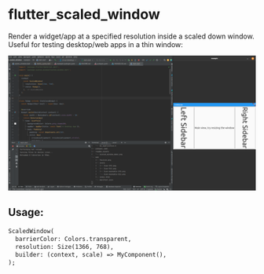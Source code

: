 # flutter_scaled_window

Render a widget/app at a specified resolution inside a scaled down window. Useful for testing desktop/web apps in
a thin window:

![demo.png](./readme_assets/scaled_window_demo.png)

## Usage:

```
ScaledWindow(
  barrierColor: Colors.transparent,
  resolution: Size(1366, 768),
  builder: (context, scale) => MyComponent(),
);
```